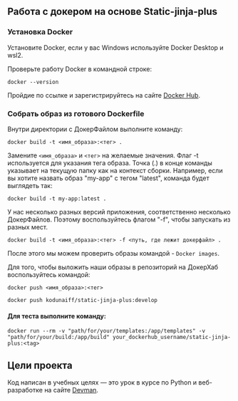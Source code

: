 ## Работа с докером на основе Static-jinja-plus

### Установка Docker
Установите Docker, если у вас Windows используйте Docker Desktop и wsl2.

Проверьте работу Docker в командной строке:

```
docker --version
```

Пройдие по ссылке и зарегистрируйтесь на сайте [Docker Hub](https://hub.docker.com/).

### Собрать образ из готового Dockerfile

Внутри директории с ДокерФайлом выполните команду:
```
docker build -t <имя_образа>:<тег> .
```
Замените `<имя_образа>` и `<тег>` на желаемые значения. Флаг -t используется для указания тега образа. 
Точка (.) в конце команды указывает на текущую папку как на контекст сборки.
Например, если вы хотите назвать образ "my-app" с тегом "latest", команда будет выглядеть так:

```
docker build -t my-app:latest .
```

У нас несколько разных версий приложения, соответственно несколько ДокерФайлов. Поэтому воспользуйтесь флагом "-f", чтобы запускать из разных мест.

```
docker build -t <имя_образа>:<тег> -f <путь, где лежит докерфайл> .
```
После этого мы можем проверить образы командой - ```Docker images```.

Для того, чтобы выложить наши образы в репозиторий на ДокерХаб воспользуйтесь командой:
```
docker push <имя_образа>:<тег>

docker push kodunaiff/static-jinja-plus:develop
```






#### Для теста выполните команду:

```
docker run --rm -v "path/for/your/templates:/app/templates" -v "path/for/your/build:/app/build" your_dockerhub_username/static-jinja-plus:<tag>
```

## Цели проекта

Код написан в учебных целях — это урок в курсе по Python и веб-разработке на сайте [Devman](https://dvmn.org).
